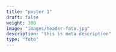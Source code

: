 ```yaml
---
title: "poster 1"
draft: false
weight: 300
image: "images/header-foto.jpg"
description: "this is meta description"
type: "foto"
---
```

